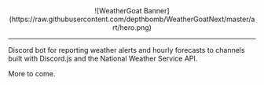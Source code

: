 <div align="center">
	![WeatherGoat Banner](https://raw.githubusercontent.com/depthbomb/WeatherGoatNext/master/art/hero.png)
</div>

---

Discord bot for reporting weather alerts and hourly forecasts to channels built with Discord.js and the National Weather Service API.

More to come.
